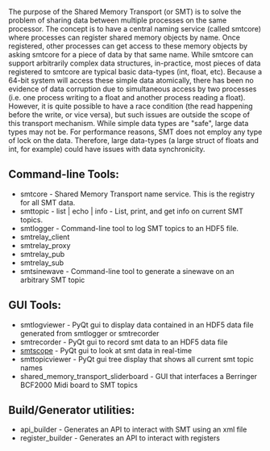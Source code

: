 The purpose of the Shared Memory Transport (or SMT) is to solve the problem of sharing data between multiple processes on the same processor.  The concept is to have a central naming service (called smtcore) where processes can register shared memory objects by name.  Once registered, other processes can get access to these memory objects by asking smtcore for a piece of data by that same name.  While smtcore can support arbitrarily complex data structures, in-practice, most pieces of data registered to smtcore are typical basic data-types (int, float, etc).  Because a 64-bit system will access these simple data atomically, there has been no evidence of data corruption due to simultaneous access by two processes (i.e. one process writing to a float and another process reading a float).  However, it is quite possible to have a race condition (the read happening before the write, or vice versa), but such issues are outside the scope of this transport mechanism.  While simple data types are "safe", large data types may not be.  For performance reasons, SMT does not employ any type of lock on the data.  Therefore, large data-types (a large struct of floats and int, for example) could have issues with data synchronicity.

## Command-line Tools:
* smtcore - Shared Memory Transport name service.  This is the registry for all SMT data.
* smttopic - list | echo | info - List, print, and get info on current SMT topics.
* smtlogger - Command-line tool to log SMT topics to an HDF5 file.
* smtrelay_client
* smtrelay_proxy
* smtrelay_pub
* smtrelay_sub
* smtsinewave - Command-line tool to generate a sinewave on an arbitrary SMT topic

## GUI Tools:
* smtlogviewer - PyQt gui to display data contained in an HDF5 data file generated from smtlogger or smtrecorder
* smtrecorder - PyQt gui to record smt data to an HDF5 data file
* [smtscope](smtscope) - PyQt gui to look at smt data in real-time
* smttopicviewer - PyQt gui tree display that shows all current smt topic names
* shared_memory_transport_sliderboard - GUI that interfaces a Berringer BCF2000 Midi board to SMT topics

## Build/Generator utilities:
* api_builder - Generates an API to interact with SMT using an xml file
* register_builder - Generates an API to interact with registers